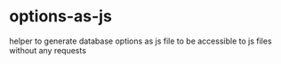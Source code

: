# options-as-js
helper to generate database options as js file to be accessible to js files without any requests 
